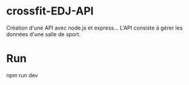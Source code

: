 # crossfit-EDJ-API
Création d'une API avec node.js et express... L'API consiste à gérer les données d'une salle de sport. 

# Run
npm run dev
